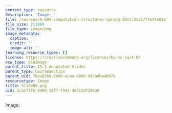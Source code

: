 ```yaml
---
content_type: resource
description: 'Image: '
file: /courses/6-004-computation-structures-spring-2017/3cac77f6446016f7f9424d312d7205a0_Slide05.png
file_size: 211869
file_type: image/png
image_metadata:
  caption: ''
  credit: ''
  image-alt: ''
learning_resource_types: []
license: https://creativecommons.org/licenses/by-nc-sa/4.0/
ocw_type: OCWImage
parent_title: 15.1 Annotated Slides
parent_type: CourseSection
parent_uid: 76ea0269-3b06-ecaa-e0bb-d8ca4be4bb7e
resourcetype: Image
title: Slide05.png
uid: 3cac77f6-4460-16f7-f942-4d312d7205a0
---
```

Image: 